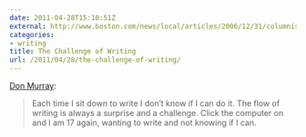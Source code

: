 ```yaml
---
date: 2011-04-28T15:10:51Z
external: http://www.boston.com/news/local/articles/2006/12/31/columnist_donald_murray_dies_at_82/
categories:
- writing
title: The Challenge of Writing
url: /2011/04/28/the-challenge-of-writing/
---
```


[Don Murray](http://www.boston.com/news/local/articles/2006/12/31/columnist_donald_murray_dies_at_82/):

> Each time I sit down to write I don’t know if I can do it. The flow of writing is always a surprise and a challenge. Click the computer on and I am 17 again, wanting to write and not knowing if I can.
